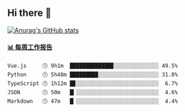 ## Hi there 👋

[![Anurag's GitHub stats](https://github-readme-stats-orilights.vercel.app/api?username=orilights)](https://github.com/anuraghazra/github-readme-stats)

<!--
**OriLight152/OriLight152** is a ✨ _special_ ✨ repository because its `README.md` (this file) appears on your GitHub profile.

Here are some ideas to get you started:

- 🔭 I’m currently working on ...
- 🌱 I’m currently learning ...
- 👯 I’m looking to collaborate on ...
- 🤔 I’m looking for help with ...
- 💬 Ask me about ...
- 📫 How to reach me: ...
- 😄 Pronouns: ...
- ⚡ Fun fact: ...
-->

<!-- waka-box start -->
#### <a href="https://gist.github.com/92c8d5b388768c10efcba86e82b7c4fb" target="_blank">📊 每周工作报告</a>
```text
Vue.js     🕓 9h1m  █████████████▊░░░░░░░░░░░░░░ 49.5%
Python     🕓 5h48m ████████▉░░░░░░░░░░░░░░░░░░░ 31.8%
TypeScript 🕓 1h12m █▊░░░░░░░░░░░░░░░░░░░░░░░░░░  6.7%
JSON       🕓 50m   █▎░░░░░░░░░░░░░░░░░░░░░░░░░░  4.6%
Markdown   🕓 47m   █▏░░░░░░░░░░░░░░░░░░░░░░░░░░  4.4%
```
<!-- Powered by https://github.com/journey-ad/waka-box-go . -->
<!-- waka-box end -->
